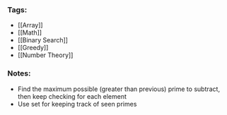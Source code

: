 ### Tags:
- [[Array]]
- [[Math]]
- [[Binary Search]]
- [[Greedy]]
- [[Number Theory]]
### Notes:
- Find the maximum possible (greater than previous) prime to subtract, then keep checking for each element
- Use set for keeping track of seen primes